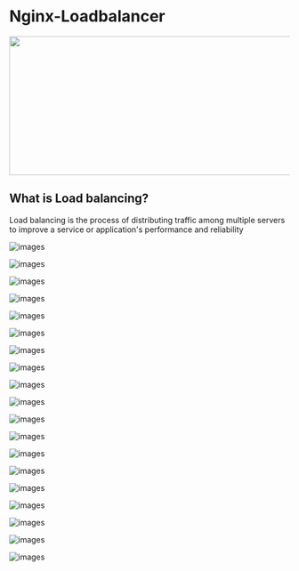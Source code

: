 # Nginx-Loadbalancer


<img src='images/NGINX-Plus-product-page_Load-Balancer@2x.png' width='900' height='250'>

## What is Load balancing?

Load balancing is the process of distributing traffic among multiple servers to improve a service or application's performance and reliability


![images](images/Screenshot_19-removebg-preview%20(1).png)

![images](images/Screenshot_20-removebg-preview.png)




![images](images/Screenshot_10.png)



![images](images/Screenshot_6.png)


![images](images/Screenshot_2.png)

![images](images/Screenshot_3.png)

![images](images/Screenshot_4.png)

![images](images/Screenshot_5.png)

![images](images/Screenshot_7.png)

![images](images/Screenshot_8.png)

![images](images/Screenshot_9.png)


![images](images/Screenshot_11.png)


![images](images/Screenshot_12.png)

![images](images/Screenshot_15.png)

![images](images/Screenshot_13.png)

![images](images/Screenshot_14.png)


![images](images/Screenshot_16.png)

![images](images/Screenshot_17.png)

![images](images/Screenshot_18.png)

